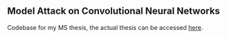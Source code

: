 ## Model Attack on Convolutional Neural Networks
Codebase for my MS thesis, the actual thesis can be accessed [here](https://vorzawk.github.io/thesis.pdf).
